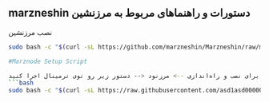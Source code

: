 
marzneshin
دستورات و راهنماهای مربوط به مرزنشین
---------------------------------------------
نصب مرزنشین  
```bash
sudo bash -c "$(curl -sL https://github.com/marzneshin/Marzneshin/raw/master/script.sh)" @ install

#Marznode Setup Script

برای نصب و راه‌اندازی --> مرزنود <-- دستور زیر رو توی ترمینال اجرا کنید:#
```bash
sudo bash -c "$(curl -sL https://raw.githubusercontent.com/asd1asd00000/marzneshin/b8de769ca755d1bbb10e6db6345c9dea15414687/nasbe-marznode.sh)"

